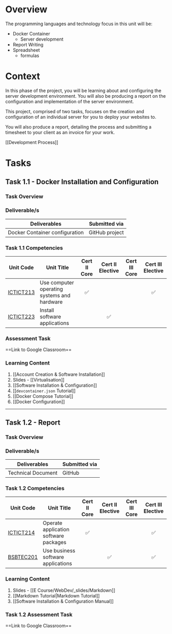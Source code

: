# Overview

The programming languages and technology focus in this unit will be:
- Docker Container
	- Server development
- Report Writing
- Spreadsheet
	- formulas

# Context

In this phase of the project, you will be learning about and configuring the server development environment. You will also be producing a report on the configuration and implementation of the server environment.

This project, comprised of two tasks, focuses on the creation and configuration of an individual server for you to deploy your websites to.

You will also produce a report, detailing the process and submitting a timesheet to your client as an invoice for your work.

[[Development Process]]

# Tasks

## Task 1.1 - Docker Installation and Configuration
### Task Overview

### Deliverable/s

| Deliverables                   | Submitted via  |
| ------------------------------ | -------------- |
| Docker Container configuration | GitHub project |

### Task 1.1 Competencies

| Unit Code                                                                        | Unit Title                                  | Cert II Core | Cert II Elective | Cert III Core | Cert III Elective |
| -------------------------------------------------------------------------------- | ------------------------------------------- | :----------: | :--------------: | :-----------: | :---------------: |
| [ICTICT213](https://training.gov.au/Training/Details/ICTICT213/unitdetails)	<br> | Use computer operating systems and hardware |      ✅       |                  |               |         ✅         |
| [ICTICT223](https://training.gov.au/Training/Details/ICTICT223/unitdetails)      | Install software applications               |              |        ✅         |               |                   |

### Assessment Task

==Link to Google Classroom==

### Learning Content

1. [[Account Creation & Software Installation]]
2. Slides - [[Virtualisation]]
3. [[Software Installation & Configuration]]
4. [[`devcontainer.json` Tutorial]]
5. [[Docker Compose Tutorial]]
6. [[Docker Configuration]]


---
## Task 1.2 - Report
### Task Overview


### Deliverable/s

| Deliverables       | Submitted via |
| ------------------ | ------------- |
| Technical Document | GitHub        |

### Task 1.2 Competencies

| Unit Code                                                                   | Unit Title                            | Cert II Core | Cert II Elective | Cert III Core | Cert III Elective |
| --------------------------------------------------------------------------- | ------------------------------------- | :----------: | :--------------: | :-----------: | :---------------: |
| [ICTICT214](https://training.gov.au/Training/Details/ICTICT214/unitdetails) | Operate application software packages |      ✅       |                  |               |         ✅         |
| [BSBTEC201](https://training.gov.au/training/details/BSBTEC201/unitdetails) | Use business software applications    |              |        ✅         |               |         ✅         |


### Learning Content

 1. Slides - [[E Course/WebDev/_slides/Markdown]]
 2. [[Markdown Tutorial|Markdown Tutorial]]
 3. [[Software Installation & Configuration Manual]]


### Task 1.2 Assessment Task

==Link to Google Classroom==


